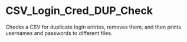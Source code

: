 # CSV_Login_Cred_DUP_Check
Checks a CSV for duplicate login entries, removes them, and then prints usernames and passwords to different files.
